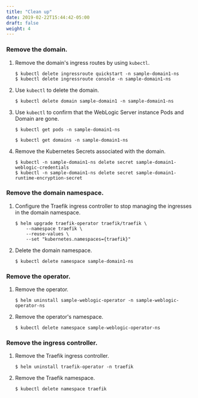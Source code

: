 ```yaml
---
title: "Clean up"
date: 2019-02-22T15:44:42-05:00
draft: false
weight: 4
---
```



### Remove the domain.

1.	Remove the domain's ingress routes by using `kubectl`.

    ```shell
    $ kubectl delete ingressroute quickstart -n sample-domain1-ns
    $ kubectl delete ingressroute console -n sample-domain1-ns
    ```

1.	Use `kubectl` to delete the domain.

    ```shell
    $ kubectl delete domain sample-domain1 -n sample-domain1-ns
    ```

1.	Use `kubectl` to confirm that the WebLogic Server instance Pods and Domain are gone.

    ```shell
    $ kubectl get pods -n sample-domain1-ns
    ```
    ```shell
    $ kubectl get domains -n sample-domain1-ns
    ```

1.	Remove the Kubernetes Secrets associated with the domain.

    ```shell
    $ kubectl -n sample-domain1-ns delete secret sample-domain1-weblogic-credentials
    $ kubectl -n sample-domain1-ns delete secret sample-domain1-runtime-encryption-secret
    ```

### Remove the domain namespace.
1.	Configure the Traefik ingress controller to stop managing the ingresses in the domain namespace.

    ```shell
    $ helm upgrade traefik-operator traefik/traefik \
        --namespace traefik \
        --reuse-values \
        --set "kubernetes.namespaces={traefik}"
    ```

1.	Delete the domain namespace.

    ```shell
    $ kubectl delete namespace sample-domain1-ns
    ```

### Remove the operator.

1.	Remove the operator.

    ```shell
    $ helm uninstall sample-weblogic-operator -n sample-weblogic-operator-ns
    ```

1.	Remove the operator's namespace.

    ```shell
    $ kubectl delete namespace sample-weblogic-operator-ns
    ```

### Remove the ingress controller.

1.	Remove the Traefik ingress controller.

    ```shell
    $ helm uninstall traefik-operator -n traefik
    ```

1.	Remove the Traefik namespace.

    ```shell
    $ kubectl delete namespace traefik
    ```
